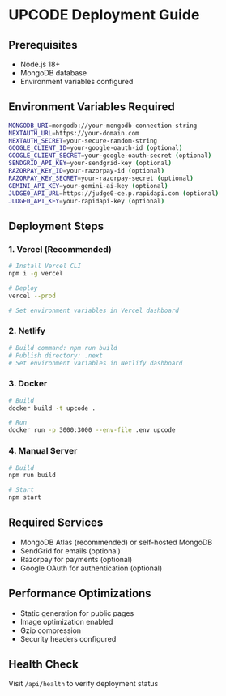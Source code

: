 # UPCODE Deployment Guide

## Prerequisites
- Node.js 18+ 
- MongoDB database
- Environment variables configured

## Environment Variables Required
```bash
MONGODB_URI=mongodb://your-mongodb-connection-string
NEXTAUTH_URL=https://your-domain.com
NEXTAUTH_SECRET=your-secure-random-string
GOOGLE_CLIENT_ID=your-google-oauth-id (optional)
GOOGLE_CLIENT_SECRET=your-google-oauth-secret (optional)
SENDGRID_API_KEY=your-sendgrid-key (optional)
RAZORPAY_KEY_ID=your-razorpay-id (optional)
RAZORPAY_KEY_SECRET=your-razorpay-secret (optional)
GEMINI_API_KEY=your-gemini-ai-key (optional)
JUDGE0_API_URL=https://judge0-ce.p.rapidapi.com (optional)
JUDGE0_API_KEY=your-rapidapi-key (optional)
```

## Deployment Steps

### 1. Vercel (Recommended)
```bash
# Install Vercel CLI
npm i -g vercel

# Deploy
vercel --prod

# Set environment variables in Vercel dashboard
```

### 2. Netlify
```bash
# Build command: npm run build
# Publish directory: .next
# Set environment variables in Netlify dashboard
```

### 3. Docker
```bash
# Build
docker build -t upcode .

# Run
docker run -p 3000:3000 --env-file .env upcode
```

### 4. Manual Server
```bash
# Build
npm run build

# Start
npm start
```

## Required Services
- MongoDB Atlas (recommended) or self-hosted MongoDB
- SendGrid for emails (optional)
- Razorpay for payments (optional)
- Google OAuth for authentication (optional)

## Performance Optimizations
- Static generation for public pages
- Image optimization enabled
- Gzip compression
- Security headers configured

## Health Check
Visit `/api/health` to verify deployment status
